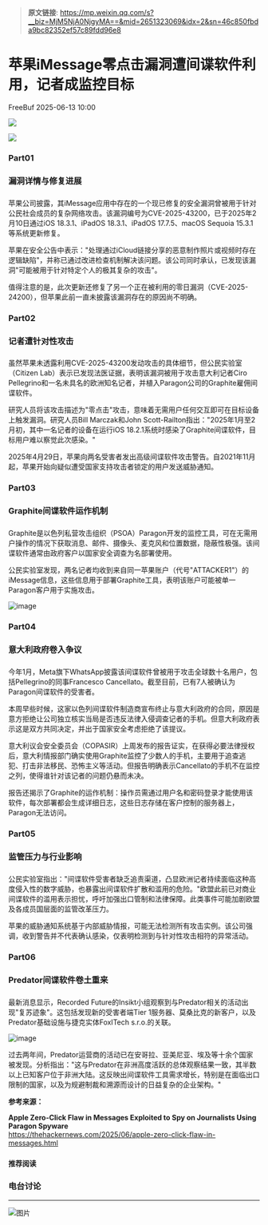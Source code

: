 > **原文链接**: https://mp.weixin.qq.com/s?__biz=MjM5NjA0NjgyMA==&mid=2651323069&idx=2&sn=46c850fbda9bc82352ef57c89fdd96e8

#  苹果iMessage零点击漏洞遭间谍软件利用，记者成监控目标  
 FreeBuf   2025-06-13 10:00  
  
![](https://mmbiz.qpic.cn/mmbiz_gif/qq5rfBadR38jUokdlWSNlAjmEsO1rzv3srXShFRuTKBGDwkj4gvYy34iajd6zQiaKl77Wsy9mjC0xBCRg0YgDIWg/640?wx_fmt=gif "")  
  
  
![](https://mmbiz.qpic.cn/mmbiz_jpg/qq5rfBadR38Tl4wYSAtXiaoFKOv5riaQkxQBA0eg0q5VAFpZC2GGFq84Rrric8tFLcwFFUqRIYCfxQiaWSnDJT4sXA/640?wx_fmt=jpeg "")  
  
### Part01  
### 漏洞详情与修复进展  
###   
  
苹果公司披露，其iMessage应用中存在的一个现已修复的安全漏洞曾被用于针对公民社会成员的复杂网络攻击。该漏洞编号为CVE-2025-43200，已于2025年2月10日通过iOS 18.3.1、iPadOS 18.3.1、iPadOS 17.7.5、macOS Sequoia 15.3.1等系统更新修复。  
  
  
苹果在安全公告中表示："处理通过iCloud链接分享的恶意制作照片或视频时存在逻辑缺陷"，并称已通过改进检查机制解决该问题。该公司同时承认，已发现该漏洞"可能被用于针对特定个人的极其复杂的攻击"。  
  
  
值得注意的是，此次更新还修复了另一个正在被利用的零日漏洞（CVE-2025-24200），但苹果此前一直未披露该漏洞存在的原因尚不明确。  
###   
### Part02  
### 记者遭针对性攻击  
###   
  
虽然苹果未透露利用CVE-2025-43200发动攻击的具体细节，但公民实验室（Citizen Lab）表示已发现法医证据，表明该漏洞被用于攻击意大利记者Ciro Pellegrino和一名未具名的欧洲知名记者，并植入Paragon公司的Graphite雇佣间谍软件。  
  
  
研究人员将该攻击描述为"零点击"攻击，意味着无需用户任何交互即可在目标设备上触发漏洞。研究人员Bill Marczak和John Scott-Railton指出："2025年1月至2月初，其中一名记者的设备在运行iOS 18.2.1系统时感染了Graphite间谍软件，目标用户难以察觉此次感染。"  
  
  
2025年4月29日，苹果向两名受害者发出高级间谍软件攻击警告。自2021年11月起，苹果开始向疑似遭受国家支持攻击者锁定的用户发送威胁通知。  
###   
### Part03  
### Graphite间谍软件运作机制  
###   
  
Graphite是以色列私营攻击组织（PSOA）Paragon开发的监控工具，可在无需用户操作的情况下获取消息、邮件、摄像头、麦克风和位置数据，隐蔽性极强。该间谍软件通常由政府客户以国家安全调查为名部署使用。  
  
  
公民实验室发现，两名记者均收到来自同一苹果账户（代号"ATTACKER1"）的iMessage信息，这些信息用于部署Graphite工具，表明该账户可能被单一Paragon客户用于实施攻击。  
  
  
![image](https://mmbiz.qpic.cn/mmbiz_jpg/qq5rfBadR38Tl4wYSAtXiaoFKOv5riaQkxrBJ9cPia5JwPKGJeReHxL5QUQQskQlngWJuVuuncpypD7q7nKcnwp6Q/640?wx_fmt=jpeg&from=appmsg "")  
  
### Part04  
### 意大利政府卷入争议  
###   
  
今年1月，Meta旗下WhatsApp披露该间谍软件曾被用于攻击全球数十名用户，包括Pellegrino的同事Francesco Cancellato。截至目前，已有7人被确认为Paragon间谍软件的受害者。  
  
  
本周早些时候，这家以色列间谍软件制造商宣布终止与意大利政府的合同，原因是意方拒绝让公司独立核实当局是否违反法律入侵调查记者的手机。但意大利政府表示这是双方共同决定，并出于国家安全考虑拒绝了该提议。  
  
  
意大利议会安全委员会（COPASIR）上周发布的报告证实，在获得必要法律授权后，意大利情报部门确实使用Graphite监控了少数人的手机，主要用于追查逃犯、打击非法移民、恐怖主义等活动。但报告明确表示Cancellato的手机不在监控之列，使得谁针对该记者的问题仍悬而未决。  
  
  
报告还揭示了Graphite的运作机制：操作员需通过用户名和密码登录才能使用该软件，每次部署都会生成详细日志，这些日志存储在客户控制的服务器上，Paragon无法访问。  
  
### Part05  
### 监管压力与行业影响  
###   
  
公民实验室指出："间谍软件受害者缺乏追责渠道，凸显欧洲记者持续面临这种高度侵入性的数字威胁，也暴露出间谍软件扩散和滥用的危险。"欧盟此前已对商业间谍软件的滥用表示担忧，呼吁加强出口管制和法律保障。此类事件可能加剧欧盟及各成员国层面的监管改革压力。  
  
  
苹果的威胁通知系统基于内部威胁情报，可能无法检测所有攻击实例。该公司强调，收到警告并不代表确认感染，仅表明检测到与针对性攻击相符的异常活动。  
  
### Part06  
### Predator间谍软件卷土重来  
###   
  
最新消息显示，Recorded Future的Insikt小组观察到与Predator相关的活动出现"复苏迹象"。这包括发现新的受害者端Tier 1服务器、莫桑比克的新客户，以及Predator基础设施与捷克实体FoxITech s.r.o.的关联。  
  
  
![image](https://mmbiz.qpic.cn/mmbiz_jpg/qq5rfBadR38Tl4wYSAtXiaoFKOv5riaQkx0x6Tlny7chxichvWaW3ErPL8nKakMZXyTbJoATl02eWUzUqYWFmFcJw/640?wx_fmt=jpeg&from=appmsg "")  
  
  
过去两年间，Predator运营商的活动已在安哥拉、亚美尼亚、埃及等十余个国家被发现。分析指出："这与Predator在非洲高度活跃的总体观察结果一致，其半数以上已知客户位于非洲大陆。这反映出间谍软件工具需求增长，特别是在面临出口限制的国家，以及为规避制裁和溯源而设计的日益复杂的企业架构。"  
  
  
**参考来源：**  
  
**Apple Zero-Click Flaw in Messages Exploited to Spy on Journalists Using Paragon Spyware**  
https://thehackernews.com/2025/06/apple-zero-click-flaw-in-messages.html  
  
  
###   
###   
###   
  
**推荐阅读**  
  
[](https://mp.weixin.qq.com/s?__biz=MjM5NjA0NjgyMA==&mid=2651322946&idx=1&sn=c9cbbd848459bfe0a36fa121ff364ad0&scene=21#wechat_redirect)  
  
### 电台讨论  
  
****  
  
  
  
![图片](https://mmbiz.qpic.cn/mmbiz_gif/qq5rfBadR3icF8RMnJbsqatMibR6OicVrUDaz0fyxNtBDpPlLfibJZILzHQcwaKkb4ia57xAShIJfQ54HjOG1oPXBew/640?wx_fmt=gif&wxfrom=5&wx_lazy=1&tp=webp "")  
  
